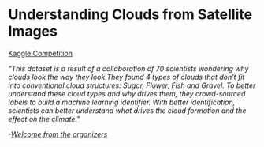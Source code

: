 # Understanding Clouds from Satellite Images
[Kaggle Competition](https://www.kaggle.com/c/understanding_cloud_organization/notebooks)

*"This dataset is a result of a collaboration of 70 scientists wondering why clouds look the way they look.They found 4 types of clouds that don't fit into conventional cloud structures: Sugar, Flower, Fish and Gravel. To better understand these cloud types and why drives them, they crowd-sourced labels to build a machine learning identifier. With better identification, scientists can better understand what drives the cloud formation and the effect on the climate."*

*-[Welcome from the organizers](https://www.kaggle.com/c/understanding_cloud_organization/discussion/104536)*

